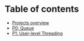 # Table of contents

* [Projects overview](README.md)
* [P0: Queue](README.md)
* [P1: User-level Threading](p1-user-level-threading.md)
